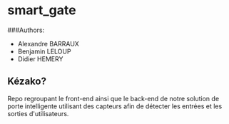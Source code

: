 # smart_gate

###Authors:

- Alexandre BARRAUX
- Benjamin LELOUP
- Didier HEMERY

## Kézako?

Repo regroupant le front-end ainsi que le back-end de notre solution de porte intelligente utilisant des capteurs afin de détecter les entrées et les sorties d'utilisateurs.
